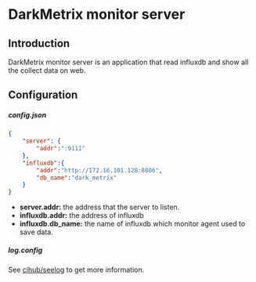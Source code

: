 # DarkMetrix monitor server

## Introduction

DarkMetrix monitor server is an application that read influxdb and show all the collect data on web.



## Configuration

##### config.json

```json
{
	"server": {
		"addr":":9111"
	},
	"influxdb":{
		"addr":"http://172.16.101.128:8086",
		"db_name":"dark_metrix"
	}
}
```

- **server.addr:** the address that the server to listen.
- **influxdb.addr:** the address of influxdb
- **influxdb.db_name:** the name of influxdb which monitor agent used to save data.



##### log.config

See [cihub/seelog](https://github.com/cihub/seelog) to get more information.